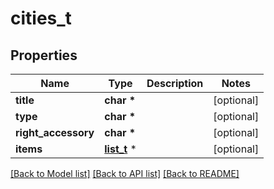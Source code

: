 # cities_t

## Properties
Name | Type | Description | Notes
------------ | ------------- | ------------- | -------------
**title** | **char \*** |  | [optional] 
**type** | **char \*** |  | [optional] 
**right_accessory** | **char \*** |  | [optional] 
**items** | [**list_t**](left_page_ref.md) \* |  | [optional] 

[[Back to Model list]](../README.md#documentation-for-models) [[Back to API list]](../README.md#documentation-for-api-endpoints) [[Back to README]](../README.md)


